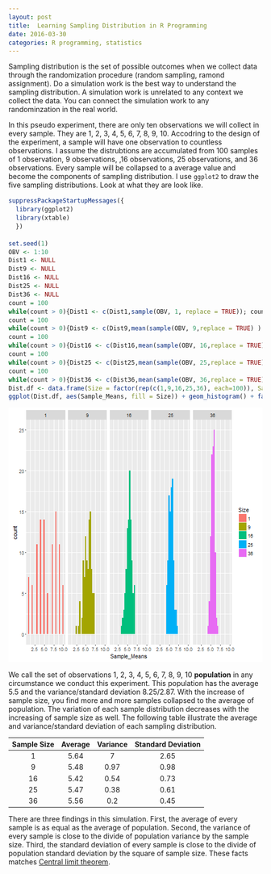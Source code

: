 ```yaml
---
layout: post
title:  Learning Sampling Distribution in R Programming
date: 2016-03-30
categories: R programming, statistics
---
```


Sampling distribution is the set of possible outcomes when we collect data through the randomization procedure (random sampling, ramond assignment). Do a simulation work is the best way to understand the sampling distribution. A simulation work is unrelated to any context we collect the data. You can connect the simulation work to any randominzation in the real world.  
  
In this pseudo experiment, there are only ten observations we will collect in every sample. They are 1, 2, 3, 4, 5, 6, 7, 8, 9, 10. Accodring to the design of the experiment, a sample will have one observation to countless observations. I assume the distrubtions are accumulated from 100 samples of 1 observation, 9 observations, ,16 observations, 25 observations, and 36 observations. Every sample will be collapsed to a average value and become the components of sampling distribution. I use `ggplot2` to draw the five sampling distributions. Look at what they are look like.  




```r
suppressPackageStartupMessages({
  library(ggplot2)
  library(xtable)
  })

set.seed(1)
OBV <- 1:10
Dist1 <- NULL
Dist9 <- NULL
Dist16 <- NULL
Dist25 <- NULL
Dist36 <- NULL
count = 100
while(count > 0){Dist1 <- c(Dist1,sample(OBV, 1, replace = TRUE)); count <- count - 1}
count = 100
while(count > 0){Dist9 <- c(Dist9,mean(sample(OBV, 9,replace = TRUE) ) ); count <- count - 1}
count = 100
while(count > 0){Dist16 <- c(Dist16,mean(sample(OBV, 16,replace = TRUE) ) ); count <- count - 1}
count = 100
while(count > 0){Dist25 <- c(Dist25,mean(sample(OBV, 25,replace = TRUE) ) ); count <- count - 1}
count = 100
while(count > 0){Dist36 <- c(Dist36,mean(sample(OBV, 36,replace = TRUE) ) ); count <- count - 1}
Dist.df <- data.frame(Size = factor(rep(c(1,9,16,25,36), each=100)), Sample_Means = c(Dist1, Dist9, Dist16, Dist25, Dist36) )
ggplot(Dist.df, aes(Sample_Means, fill = Size)) + geom_histogram() + facet_grid(. ~ Size)
```

![plot of chunk Sampling](/figure/source/learning-sampling-distribution-in-r-programming/2016-03-30-learning-sampling-distribution-in-r-programming/Sampling-1.png)

We call the set of observations 1, 2, 3, 4, 5, 6, 7, 8, 9, 10 **population** in any circumstance we conduct this experiment. This population has the average 5.5 and the variance/standard deviation 8.25/2.87. With the increase of sample size, you find more and more samples collapsed to the average of population. The variation of each sample distribution decreases with the increasing of sample size as well. The following table illustrate the average and variance/standard deviation of each sampling distribution.  

| Sample Size | Average | Variance | Standard Deviation|
|:---:|:---:|:---:|:---:|
| 1 |5.64| 7 | 2.65|
| 9 |5.48| 0.97 | 0.98|
| 16 |5.42| 0.54 | 0.73|
| 25 |5.47| 0.38 | 0.61|
| 36 |5.56| 0.2 | 0.45|

There are three findings in this simulation. First, the average of every sample is as equal as the average of population. Second, the variance of every sample is close to the divide of population variance by the sample size. Third, the standard deviation of every sample is close to the divide of population standard deviation by the square of sample size. These facts matches [Central limit theorem](https://en.wikipedia.org/wiki/Central_limit_theorem).
